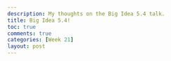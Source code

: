 ```yaml
---
description: My thoughts on the Big Idea 5.4 talk.
title: Big Idea 5.4!
toc: true
comments: true
categories: [Week 21]
layout: post
---
```



